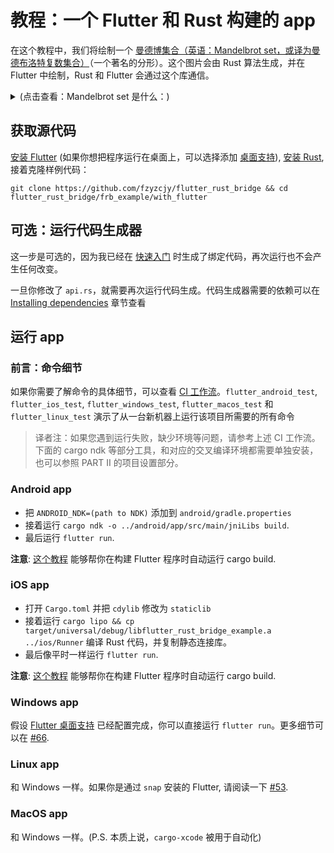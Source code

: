 # 教程：一个 Flutter 和 Rust 构建的 app

在这个教程中，我们将绘制一个
[曼德博集合（英语：Mandelbrot set，或译为曼德布洛特复数集合）](https://en.wikipedia.org/wiki/Mandelbrot_set)（一个著名的分形）。这个图片会由
Rust 算法生成，并在 Flutter 中绘制，Rust 和 Flutter 会通过这个库通信。

<!-- markdownlint-disable MD033 -->
<details>
<summary>(点击查看：Mandelbrot set 是什么：)</summary>

曼德博集合是由复数 `c` 组成的点的集合，对于这些点，均满足函数：
`f_c(z) = z^{2} + c`，不同的参数可能使序列的绝对值逐渐发散到无限大，也可能收敛在有限的区域内。曼德博集合 M
就是使序列不延伸至无限大的所有复数 c 的集合。曼德勃罗集的图像显示了一个精心设计的、无限复杂的边界
随着放大倍数的增加，逐渐显示出越来越细的递归细节。放大倍数时，显示出越来越细的递归细节。

<p align="center">
<img src="https://upload.wikimedia.org/wikipedia/commons/thumb/a/a4/Mandelbrot_sequence_new.gif/220px-Mandelbrot_sequence_new.gif">
</p>

图片来源：维基百科

</details>

## 获取源代码

[安装 Flutter](https://flutter.dev/docs/get-started/install) (如果你想把程序运行在桌面上，可以选择添加
[桌面支持](https://flutter.dev/desktop)),
[安装 Rust](https://www.rust-lang.org/learn/get-started), 接着克隆样例代码：

```shell
git clone https://github.com/fzyzcjy/flutter_rust_bridge && cd flutter_rust_bridge/frb_example/with_flutter
```

## 可选：运行代码生成器

这一步是可选的，因为我已经在 [快速入门](./quickstart.md) 时生成了绑定代码，再次运行也不会产生任何改变。

一旦你修改了 `api.rs`，就需要再次运行代码生成。代码生成器需要的依赖可以在
[Installing dependencies](integrate/deps.md) 章节查看

## 运行 app

### 前言：命令细节

如果你需要了解命令的具体细节，可以查看
[CI 工作流](https://github.com/fzyzcjy/flutter_rust_bridge/blob/master/.github/workflows/ci.yaml)。`flutter_android_test`,
`flutter_ios_test`, `flutter_windows_test`, `flutter_macos_test` 和
`flutter_linux_test` 演示了从一台新机器上运行该项目所需要的所有命令

> 译者注：如果您遇到运行失败，缺少环境等问题，请参考上述 CI 工作流。下面的 cargo ndk 等部分工具，和对应的交叉编译环境都需要单独安装，也可以参照
> PART II 的项目设置部分。

### Android app

- 把 `ANDROID_NDK=(path to NDK)` 添加到 `android/gradle.properties`
- 接着运行 `cargo ndk -o ../android/app/src/main/jniLibs build`.
- 最后运行 `flutter run`.

**注意**: [这个教程](https://stackoverflow.com/q/69515032/4619958) 能够帮你在构建 Flutter
程序时自动运行 cargo build.

### iOS app

- 打开 `Cargo.toml` 并把 `cdylib` 修改为 `staticlib`
- 接着运行
  `cargo lipo && cp target/universal/debug/libflutter_rust_bridge_example.a ../ios/Runner`
  编译 Rust 代码，并复制静态连接库。
- 最后像平时一样运行 `flutter run`.

**注意**: [这个教程](https://stackoverflow.com/q/69515032/4619958) 能够帮你在构建 Flutter
程序时自动运行 cargo build.

### Windows app

假设 [Flutter 桌面支持](https://flutter.dev/desktop#set-up) 已经配置完成，你可以直接运行
`flutter run`。更多细节可以在
[#66](https://github.com/fzyzcjy/flutter_rust_bridge/issues/66).

### Linux app

和 Windows 一样。如果你是通过 `snap` 安装的 Flutter, 请阅读一下
[#53](https://github.com/canonical/flutter-snap/issues/53).

### MacOS app

和 Windows 一样。(P.S. 本质上说，`cargo-xcode` 被用于自动化)
